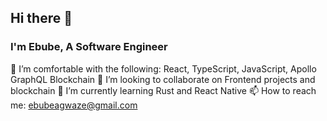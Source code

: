 ## Hi there 👋
### I'm Ebube, A Software Engineer
🔭 I’m comfortable with the following: React, TypeScript, JavaScript, Apollo GraphQL Blockchain
👯 I’m looking to collaborate on Frontend projects and blockchain
🌱 I’m currently learning Rust and React Native
📫 How to reach me: ebubeagwaze@gmail.com
<!--
**Ebube111/Ebube111** is a ✨ _special_ ✨ repository because its `README.md` (this file) appears on your GitHub profile.

Here are some ideas to get you started:

- 🔭 I’m currently working on ...
- 🌱 I’m currently learning ...
- 👯 I’m looking to collaborate on ...
- 🤔 I’m looking for help with ...
- 💬 Ask me about ...
- 📫 How to reach me: ...
- 😄 Pronouns: ...
- ⚡ Fun fact: ...
-->
